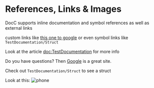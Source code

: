 # References, Links & Images 

DocC supports inline documentation and symbol references as well as external links

custom links like [this one to google](https://google.com) or even symbol links like ``TestDocumentation/Struct``

Look at the article <doc:TestDocumentation> for more info 

Do you have questions? Then [Google](https://google.com) is a great site.

Check out ``TestDocumentation/Struct`` to see a struct

Look at this: ![phone](https://picsum.photos/id/844/300/300) 
